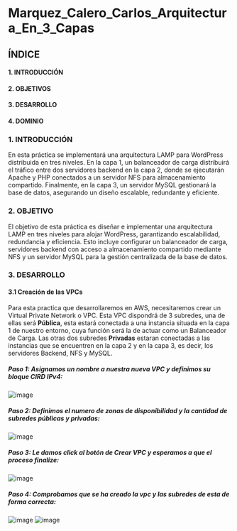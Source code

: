 # Marquez_Calero_Carlos_Arquitectura_En_3_Capas

## ÍNDICE
#### 1. INTRODUCCIÓN
#### 2. OBJETIVOS
#### 3. DESARROLLO
#### 4. DOMINIO

### 1. INTRODUCCIÓN
En esta práctica se implementará una arquitectura LAMP para WordPress distribuida en tres niveles. En la capa 1, un balanceador de carga distribuirá el tráfico entre dos servidores backend en la capa 2, donde se ejecutarán Apache y PHP conectados a un servidor NFS para almacenamiento compartido. Finalmente, en la capa 3, un servidor MySQL gestionará la base de datos, asegurando un diseño escalable, redundante y eficiente.

### 2. OBJETIVO
El objetivo de esta práctica es diseñar e implementar una arquitectura LAMP en tres niveles para alojar WordPress, garantizando escalabilidad, redundancia y eficiencia. Esto incluye configurar un balanceador de carga, servidores backend con acceso a almacenamiento compartido mediante NFS y un servidor MySQL para la gestión centralizada de la base de datos.

### 3. DESARROLLO

#### 3.1 Creación de las VPCs
Para esta practica que desarrollaremos en AWS, necesitaremos crear un Virtual Private Network o VPC. Esta VPC dispondrá de 3 subredes, una de ellas será **Pública**, esta estará conectada a una instancia situada en la capa 1 de nuestro entorno, cuya función será la de actuar como un Balanceador de Carga. Las otras dos subredes **Privadas** estaran conectadas a las instancias que se encuentren en la capa 2 y en la capa 3, es decir, los servidores Backend, NFS y MySQL.

##### Paso 1: Asignamos un nombre a nuestra nueva VPC y definimos su bloque CIRD IPv4:
![image](https://github.com/user-attachments/assets/25461ddd-61d9-4e03-8deb-28d05cee460e)

##### Paso 2: Definimos el numero de zonas de disponibilidad y la cantidad de subredes públicas y privadas:
![image](https://github.com/user-attachments/assets/eadd99c7-541a-447f-9635-30c011b6d66a)

##### Paso 3: Le damos click al botón de **Crear VPC** y esperamos a que el proceso finalize:
![image](https://github.com/user-attachments/assets/5f5861d6-acdc-4c73-aa62-a4299f12f7d1)

##### Paso 4: Comprobamos que se ha creado la vpc  y las subredes de esta de forma correcta:
![image](https://github.com/user-attachments/assets/9c1b8299-339a-43cc-a8be-fc994f955f4e)
![image](https://github.com/user-attachments/assets/296fe761-524c-4c95-8e30-f646b4d51deb)







